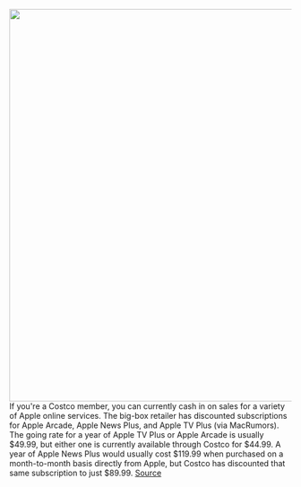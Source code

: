 <img src='https://cdn.vox-cdn.com/thumbor/Y3AzVTIUAKLAzJA4_QNIw2nRTvs=/0x0:800x450/1200x800/filters:focal(336x161:464x289)/cdn.vox-cdn.com/uploads/chorus_image/image/70892252/apple_arcade_orange_feature.0.jpg' width='700px' /><br/>
If you're a Costco member, you can currently cash in on sales for a variety of Apple online services. The big-box retailer has discounted subscriptions for Apple Arcade, Apple News Plus, and Apple TV Plus (via MacRumors). The going rate for a year of Apple TV Plus or Apple Arcade is usually $49.99, but either one is currently available through Costco for $44.99. A year of Apple News Plus would usually cost $119.99 when purchased on a month-to-month basis directly from Apple, but Costco has discounted that same subscription to just $89.99.
<a href='https://www.theverge.com/good-deals/2022/5/20/23132296/costco-apple-news-tv-arcade-discounts-services-deal-sale'> Source <a/>